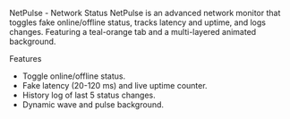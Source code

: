 NetPulse - Network Status
NetPulse is an advanced network monitor that toggles fake online/offline status, tracks latency and uptime, and logs changes. Featuring a teal-orange tab and a multi-layered animated background.

Features
- Toggle online/offline status.
- Fake latency (20-120 ms) and live uptime counter.
- History log of last 5 status changes.
- Dynamic wave and pulse background.

